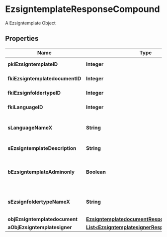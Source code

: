 

# EzsigntemplateResponseCompound

A Ezsigntemplate Object

## Properties

| Name | Type | Description | Notes |
|------------ | ------------- | ------------- | -------------|
|**pkiEzsigntemplateID** | **Integer** | The unique ID of the Ezsigntemplate |  |
|**fkiEzsigntemplatedocumentID** | **Integer** | The unique ID of the Ezsigntemplatedocument |  [optional] |
|**fkiEzsignfoldertypeID** | **Integer** | The unique ID of the Ezsignfoldertype. |  |
|**fkiLanguageID** | **Integer** | The unique ID of the Language.  Valid values:  |Value|Description| |-|-| |1|French| |2|English| |  |
|**sLanguageNameX** | **String** | The Name of the Language in the language of the requester |  |
|**sEzsigntemplateDescription** | **String** | The description of the Ezsigntemplate |  |
|**bEzsigntemplateAdminonly** | **Boolean** | Whether the Ezsigntemplate can be accessed by admin users only (eUserType&#x3D;Normal) |  |
|**sEzsignfoldertypeNameX** | **String** | The name of the Ezsignfoldertype in the language of the requester |  |
|**objEzsigntemplatedocument** | [**EzsigntemplatedocumentResponse**](EzsigntemplatedocumentResponse.md) |  |  [optional] |
|**aObjEzsigntemplatesigner** | [**List&lt;EzsigntemplatesignerResponseCompound&gt;**](EzsigntemplatesignerResponseCompound.md) |  |  |



